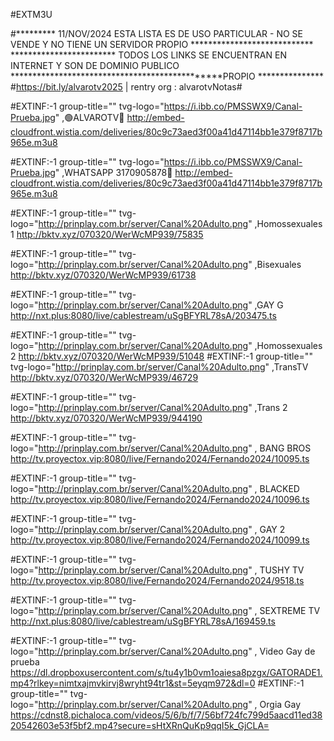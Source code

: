 #EXTM3U

#*********  11/NOV/2024  ESTA LISTA ES DE USO PARTICULAR - NO SE VENDE Y NO TIENE UN SERVIDOR PROPIO ****************************
************************    TODOS LOS LINKS SE ENCUENTRAN EN INTERNET Y SON DE DOMINIO PUBLICO  ***********************************************PROPIO ***************
#https://bit.ly/alvarotv2025 | rentry org : alvarotvNotas#



#EXTINF:-1 group-title="" tvg-logo="https://i.ibb.co/PMSSWX9/Canal-Prueba.jpg" ,🟢ALVAROTV🔵
http://embed-cloudfront.wistia.com/deliveries/80c9c73aed3f00a41d47114bb1e379f8717b965e.m3u8

#EXTINF:-1 group-title="" tvg-logo="https://i.ibb.co/PMSSWX9/Canal-Prueba.jpg" ,WHATSAPP 3170905878🔵
http://embed-cloudfront.wistia.com/deliveries/80c9c73aed3f00a41d47114bb1e379f8717b965e.m3u8



#EXTINF:-1 group-title="" tvg-logo="http://prinplay.com.br/server/Canal%20Adulto.png" ,Homossexuales 1
http://bktv.xyz/070320/WerWcMP939/75835

#EXTINF:-1 group-title="" tvg-logo="http://prinplay.com.br/server/Canal%20Adulto.png" ,Bisexuales
http://bktv.xyz/070320/WerWcMP939/61738

#EXTINF:-1 group-title="" tvg-logo="http://prinplay.com.br/server/Canal%20Adulto.png" ,GAY G 
http://nxt.plus:8080/live/cablestream/uSgBFYRL78sA/203475.ts


#EXTINF:-1 group-title="" tvg-logo="http://prinplay.com.br/server/Canal%20Adulto.png" ,Homossexuales 2
http://bktv.xyz/070320/WerWcMP939/51048
#EXTINF:-1 group-title="" tvg-logo="http://prinplay.com.br/server/Canal%20Adulto.png" ,TransTV
http://bktv.xyz/070320/WerWcMP939/46729


#EXTINF:-1 group-title="" tvg-logo="http://prinplay.com.br/server/Canal%20Adulto.png" ,Trans 2
http://bktv.xyz/070320/WerWcMP939/944190

#EXTINF:-1 group-title="" tvg-logo="http://prinplay.com.br/server/Canal%20Adulto.png" , BANG BROS
http://tv.proyectox.vip:8080/live/Fernando2024/Fernando2024/10095.ts


#EXTINF:-1 group-title="" tvg-logo="http://prinplay.com.br/server/Canal%20Adulto.png" , BLACKED
http://tv.proyectox.vip:8080/live/Fernando2024/Fernando2024/10096.ts

#EXTINF:-1 group-title="" tvg-logo="http://prinplay.com.br/server/Canal%20Adulto.png" , GAY 2
http://tv.proyectox.vip:8080/live/Fernando2024/Fernando2024/10099.ts

#EXTINF:-1 group-title="" tvg-logo="http://prinplay.com.br/server/Canal%20Adulto.png" , TUSHY TV
http://tv.proyectox.vip:8080/live/Fernando2024/Fernando2024/9518.ts

#EXTINF:-1 group-title="" tvg-logo="http://prinplay.com.br/server/Canal%20Adulto.png" , SEXTREME TV
http://nxt.plus:8080/live/cablestream/uSgBFYRL78sA/169459.ts


#EXTINF:-1 group-title="" tvg-logo="http://prinplay.com.br/server/Canal%20Adulto.png" , Video Gay de prueba
https://dl.dropboxusercontent.com/s/tu4y1b0vm1oaiesa8pzgx/GATORADE1.mp4?rlkey=nimtxajmvkirvj8wryht94tr1&st=5eyqm972&dl=0
#EXTINF:-1 group-title="" tvg-logo="http://prinplay.com.br/server/Canal%20Adulto.png" , Orgia Gay
https://cdnst8.pichaloca.com/videos/5/6/b/f/7/56bf724fc799d5aacd11ed3820542603e53f5bf2.mp4?secure=sHtXRnQuKp9qqI5k_GjCLA=



